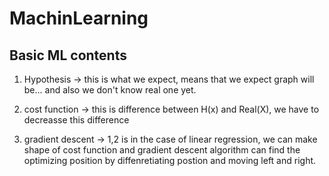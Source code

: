 # MachinLearning

## Basic ML contents
1. Hypothesis
-> this is what we expect, means that we expect graph will be... and also we don't know real one yet.

2. cost function
-> this is difference between H(x) and Real(X), we have to decreasse this difference

3. gradient descent
-> 1,2 is in the case of linear regression, we can make shape of cost function and gradient descent algorithm can find the optimizing position by diffenretiating postion and moving left and right.
